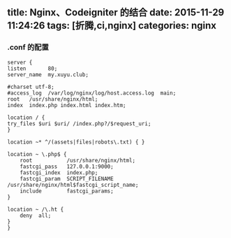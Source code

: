 title: Nginx、Codeigniter 的结合
date: 2015-11-29 11:24:26
tags: [折腾,ci,nginx]
categories: nginx
---

### .conf 的配置

    server {
    listen       80;
    server_name  my.xuyu.club;

    #charset utf-8;
    #access_log  /var/log/nginx/log/host.access.log  main;
	root   /usr/share/nginx/html;
	index  index.php index.html index.htm;
	
	location / {
    try_files $uri $uri/ /index.php?/$request_uri;
	}
	
	location ~* ^/(assets|files|robots\.txt) { }
	
	location ~ \.php$ {
        root           /usr/share/nginx/html;
        fastcgi_pass   127.0.0.1:9000;
        fastcgi_index  index.php;
        fastcgi_param  SCRIPT_FILENAME  /usr/share/nginx/html$fastcgi_script_name;
        include        fastcgi_params;
    }
	
	location ~ /\.ht {
        deny  all;
    }
    }



